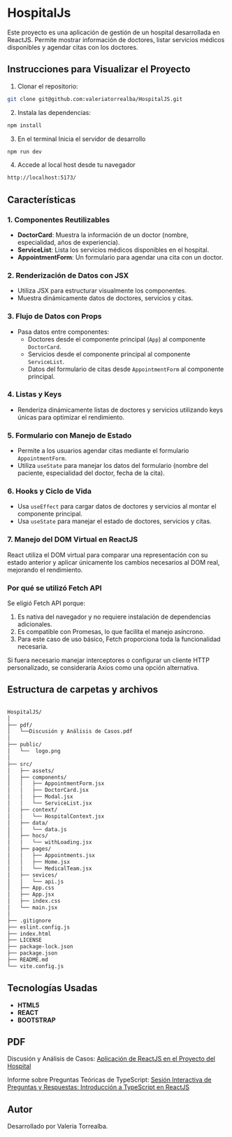 # HospitalJs

Este proyecto es una aplicación de gestión de un hospital desarrollada en ReactJS. Permite mostrar información de doctores, listar servicios médicos disponibles y agendar citas con los doctores.

## Instrucciones para Visualizar el Proyecto
1. Clonar el repositorio:
```bash
git clone git@github.com:valeriatorrealba/HospitalJS.git
```

2. Instala las dependencias:
```bash
npm install
```
3. En el terminal Inicia el servidor de desarrollo

``` bash
npm run dev
``` 
4. Accede al local host desde tu navegador

``` bash
http://localhost:5173/
``` 
## Características
### 1. **Componentes Reutilizables**
- **DoctorCard**: Muestra la información de un doctor (nombre, especialidad, años de experiencia).
- **ServiceList**: Lista los servicios médicos disponibles en el hospital.
- **AppointmentForm**: Un formulario para agendar una cita con un doctor.

### 2. **Renderización de Datos con JSX**
- Utiliza JSX para estructurar visualmente los componentes.
- Muestra dinámicamente datos de doctores, servicios y citas.

### 3. **Flujo de Datos con Props**
- Pasa datos entre componentes:
  - Doctores desde el componente principal (`App`) al componente `DoctorCard`.
  - Servicios desde el componente principal al componente `ServiceList`.
  - Datos del formulario de citas desde `AppointmentForm` al componente principal.

### 4. **Listas y Keys**
- Renderiza dinámicamente listas de doctores y servicios utilizando keys únicas para optimizar el rendimiento.

### 5. **Formulario con Manejo de Estado**
- Permite a los usuarios agendar citas mediante el formulario `AppointmentForm`.
- Utiliza `useState` para manejar los datos del formulario (nombre del paciente, especialidad del doctor, fecha de la cita).

### 6. **Hooks y Ciclo de Vida**
- Usa `useEffect` para cargar datos de doctores y servicios al montar el componente principal.
- Usa `useState` para manejar el estado de doctores, servicios y citas.

### 7. Manejo del DOM Virtual en ReactJS
React utiliza el DOM virtual para comparar una representación con su estado anterior y aplicar únicamente los cambios necesarios al DOM real, mejorando el rendimiento.

### Por qué se utilizó Fetch API
Se eligió Fetch API porque:
1. Es nativa del navegador y no requiere instalación de dependencias adicionales.
2. Es compatible con Promesas, lo que facilita el manejo asíncrono.
3. Para este caso de uso básico, Fetch proporciona toda la funcionalidad necesaria.

Si fuera necesario manejar interceptores o configurar un cliente HTTP personalizado, se consideraría Axios como una opción alternativa.

## Estructura de carpetas y archivos
``` bash

HospitalJS/
│
├── pdf/
│   └──Discusión y Análisis de Casos.pdf
│   
├── public/
│   └──  logo.png
│  
├── src/
│   ├── assets/
│   ├── components/
│   │   ├── AppointmentForm.jsx    
│   │   ├── DoctorCard.jsx  
│   │   ├── Modal.jsx  
│   │   └── ServiceList.jsx
│   ├── context/
│   │   └── HospitalContext.jsx  
│   ├── data/
│   │   └── data.js  
│   ├── hocs/
│   │   └── withLoading.jsx  
│   ├── pages/
│   │   ├── Appointments.jsx  
│   │   ├── Home.jsx  
│   │   └── MedicalTeam.jsx  
│   ├── sevices/
│   │   └── api.js  
│   ├── App.css
│   ├── App.jsx
│   ├── index.css
│   └── main.jsx
│   
├── .gitignore                
├── eslint.config.js
├── index.html
├── LICENSE
├── package-lock.json
├── package.json
├── README.md 
└── vite.config.js
```
## Tecnologías Usadas
- **HTML5**
- **REACT**
- **BOOTSTRAP**

## PDF 

Discusión y Análisis de Casos: [Aplicación de ReactJS en el Proyecto del Hospital](https://github.com/valeriatorrealba/HospitalJS/blob/b36da5fb52c7c1b7134e01be482f7c6ce80575c8/Pdf/Discusi%C3%B3n%20y%20An%C3%A1lisis%20de%20Casos.pdf)

Informe sobre Preguntas Teóricas de TypeScript: [Sesión Interactiva de Preguntas y Respuestas: Introducción a TypeScript en ReactJS](https://github.com/valeriatorrealba/HospitalJS/blob/main/Pdf/Informe%20sobre%20Preguntas%20Te%C3%B3ricas%20de%20TypeScript.pdf)

## Autor
Desarrollado por Valeria Torrealba.
